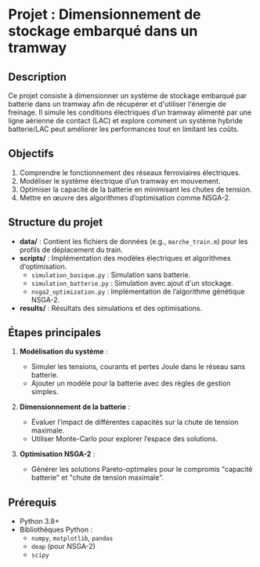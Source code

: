 # Projet : Dimensionnement de stockage embarqué dans un tramway  

## **Description**
Ce projet consiste à dimensionner un système de stockage embarqué par batterie dans un tramway afin de récupérer et d'utiliser l'énergie de freinage. Il simule les conditions électriques d’un tramway alimenté par une ligne aérienne de contact (LAC) et explore comment un système hybride batterie/LAC peut améliorer les performances tout en limitant les coûts.  

## **Objectifs**
1. Comprendre le fonctionnement des réseaux ferroviaires électriques.
2. Modéliser le système électrique d’un tramway en mouvement.
3. Optimiser la capacité de la batterie en minimisant les chutes de tension.
4. Mettre en œuvre des algorithmes d’optimisation comme NSGA-2.  

## **Structure du projet**
- **data/** : Contient les fichiers de données (e.g., `marche_train.m`) pour les profils de déplacement du train.  
- **scripts/** : Implémentation des modèles électriques et algorithmes d’optimisation.  
  - `simulation_basique.py` : Simulation sans batterie.  
  - `simulation_batterie.py` : Simulation avec ajout d'un stockage.  
  - `nsga2_optimization.py` : Implémentation de l’algorithme génétique NSGA-2.  
- **results/** : Résultats des simulations et des optimisations.  

## **Étapes principales**
1. **Modélisation du système** :  
   - Simuler les tensions, courants et pertes Joule dans le réseau sans batterie.  
   - Ajouter un modèle pour la batterie avec des règles de gestion simples.  

2. **Dimensionnement de la batterie** :  
   - Évaluer l’impact de différentes capacités sur la chute de tension maximale.  
   - Utiliser Monte-Carlo pour explorer l’espace des solutions.  

3. **Optimisation NSGA-2** :  
   - Générer les solutions Pareto-optimales pour le compromis "capacité batterie" et "chute de tension maximale".  

## **Prérequis**
- Python 3.8+  
- Bibliothèques Python :  
  - `numpy`, `matplotlib`, `pandas`  
  - `deap` (pour NSGA-2)  
  - `scipy`  
